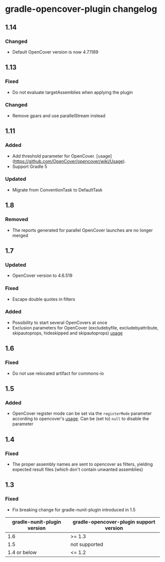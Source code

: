 # gradle-opencover-plugin changelog

## 1.14
### Changed
* Default OpenCover version is now 4.7.1189

## 1.13
### Fixed
* Do not evaluate targetAssemblies when applying the plugin

### Changed
* Remove gpars and use parallelStream instead

## 1.11
### Added
* Add threshold parameter for OpenCover. [usage] (https://github.com/OpenCover/opencover/wiki/Usage).
* Support Gradle 5

### Updated
* Migrate from ConventionTask to DefaultTask

## 1.8

### Removed
* The reports generated for parallel OpenCover launches are no longer merged

## 1.7

### Updated
* OpenCover version to 4.6.519

### Fixed
* Escape double quotes in filters

### Added
* Possibility to start several OpenCovers at once
* Exclusion parameters for OpenCover (excludebyfile, excludebyattribute, skipautoprops, hideskipped and skipautoprops)
[usage](https://github.com/OpenCover/opencover/wiki/Usage)

## 1.6
### Fixed
* Do not use relocated artifact for commons-io

## 1.5
### Added
* OpenCover register mode can be set via the `registerMode` parameter according to opencover's [usage](https://github.com/OpenCover/opencover/wiki/Usage). Can be (set to) `null` to disable the parameter

## 1.4
### Fixed
* The proper assembly names are sent to opencover as filters, yielding
expected result files (which don't contain unwanted assemblies)

## 1.3
### Fixed
* Fix breaking change for gradle-nunit-plugin introduced in 1.5

gradle-nunit-plugin version | gradle-opencover-plugin support version
--- | ----------------------
1.6 | >= 1.3
1.5 | not supported
1.4 or below | <= 1.2
